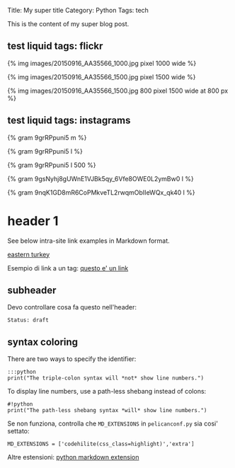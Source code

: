 Title: My super title
Category: Python
Tags: tech

This is the content of my super blog post.


## test liquid tags: flickr

{% img images/20150916_AA35566_1000.jpg pixel 1000 wide %}

{% img images/20150916_AA35566_1500.jpg pixel 1500 wide %}

{% img images/20150916_AA35566_1500.jpg 800 pixel 1500 wide at 800 px %}

## test liquid tags: instagrams

{% gram 9grRPpuni5 m %}

{% gram 9grRPpuni5 l %}

{% gram 9grRPpuni5 l 500 %}


{% gram 9gsNyhj8gUWnE1VJBk5qy_6Vfe8OWE0L2ymBw0 l %}

{% gram 9nqK1GD8mR6CoPMkveTL2rwqmObIIeWQx_qk40 l %}


# header 1

See below intra-site link examples in Markdown format.

[eastern turkey]({filename}2014-08-13-eastern-turkey.md)

Esempio di link a un tag: [questo e' un link]({tag}photo)


## subheader

Devo controllare cosa fa questo nell'header:

    Status: draft

## syntax coloring

There are two ways to specify the identifier:

    :::python
    print("The triple-colon syntax will *not* show line numbers.")

To display line numbers, use a path-less shebang instead of colons:

    #!python
    print("The path-less shebang syntax *will* show line numbers.")


Se non funziona, controlla che `MD_EXTENSIONS` in `pelicanconf.py` sia cosi' settato:

    MD_EXTENSIONS = ['codehilite(css_class=highlight)','extra']

 Altre estensioni: [python markdown extension](http://pythonhosted.org/Markdown/extensions/)
